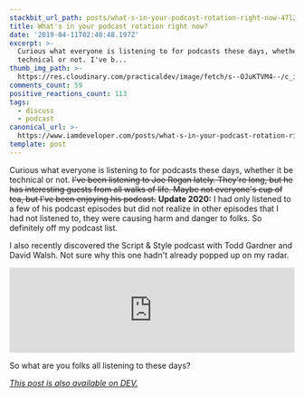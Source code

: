 ```yaml
---
stackbit_url_path: posts/what-s-in-your-podcast-rotation-right-now-47l2
title: What's in your podcast rotation right now?
date: '2019-04-11T02:40:48.197Z'
excerpt: >-
  Curious what everyone is listening to for podcasts these days, whether it be
  technical or not. I've b...
thumb_img_path: >-
  https://res.cloudinary.com/practicaldev/image/fetch/s--OJuKTVM4--/c_imagga_scale,f_auto,fl_progressive,h_420,q_auto,w_1000/https://dev-to-uploads.s3.amazonaws.com/i/92l49uwieldm3m1llqna.png
comments_count: 59
positive_reactions_count: 113
tags:
  - discuss
  - podcast
canonical_url: >-
  https://www.iamdeveloper.com/posts/what-s-in-your-podcast-rotation-right-now-47l2/
template: post
---
```



Curious what everyone is listening to for podcasts these days, whether it be technical or not. ~~I've been listening to Joe Rogan lately. They're long, but he has interesting guests from all walks of life. Maybe not everyone's cup of tea, but I've been enjoying his podcast.~~ **Update 2020:** I had only listened to a few of his podcast episodes but did not realize in other episodes that I had not listened to, they were causing harm and danger to folks. So definitely off my podcast list.

I also recently discovered the Script & Style podcast with Todd Gardner and David Walsh. Not sure why this one hadn't already popped up on my radar.


<iframe class="liquidTag" src="https://dev.to/embed/twitter?args=964166582623752193" style="border: 0; width: 100%;"></iframe>


So what are you folks all listening to these days?

*[This post is also available on DEV.](https://dev.to/nickytonline/what-s-in-your-podcast-rotation-right-now-47l2)*


<script>
const parent = document.getElementsByTagName('head')[0];
const script = document.createElement('script');
script.type = 'text/javascript';
script.src = 'https://cdnjs.cloudflare.com/ajax/libs/iframe-resizer/4.1.1/iframeResizer.min.js';
script.charset = 'utf-8';
script.onload = function() {
    window.iFrameResize({}, '.liquidTag');
};
parent.appendChild(script);
</script>    
